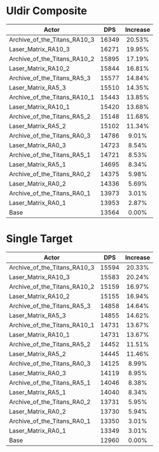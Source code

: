 # Uldir Composite
| Actor | DPS | Increase |
|---|:---:|:---:|
|Archive_of_the_Titans_RA10_3|16349|20.53%|
|Laser_Matrix_RA10_3|16271|19.95%|
|Archive_of_the_Titans_RA10_2|15895|17.19%|
|Laser_Matrix_RA10_2|15844|16.81%|
|Archive_of_the_Titans_RA5_3|15577|14.84%|
|Laser_Matrix_RA5_3|15510|14.35%|
|Archive_of_the_Titans_RA10_1|15443|13.85%|
|Laser_Matrix_RA10_1|15420|13.68%|
|Archive_of_the_Titans_RA5_2|15148|11.68%|
|Laser_Matrix_RA5_2|15102|11.34%|
|Archive_of_the_Titans_RA0_3|14786|9.01%|
|Laser_Matrix_RA0_3|14723|8.54%|
|Archive_of_the_Titans_RA5_1|14721|8.53%|
|Laser_Matrix_RA5_1|14695|8.34%|
|Archive_of_the_Titans_RA0_2|14375|5.98%|
|Laser_Matrix_RA0_2|14336|5.69%|
|Archive_of_the_Titans_RA0_1|13973|3.01%|
|Laser_Matrix_RA0_1|13953|2.87%|
|Base|13564|0.00%|

# Single Target
| Actor | DPS | Increase |
|---|:---:|:---:|
|Archive_of_the_Titans_RA10_3|15594|20.33%|
|Laser_Matrix_RA10_3|15583|20.24%|
|Archive_of_the_Titans_RA10_2|15159|16.97%|
|Laser_Matrix_RA10_2|15155|16.94%|
|Archive_of_the_Titans_RA5_3|14858|14.64%|
|Laser_Matrix_RA5_3|14855|14.62%|
|Archive_of_the_Titans_RA10_1|14731|13.67%|
|Laser_Matrix_RA10_1|14731|13.67%|
|Archive_of_the_Titans_RA5_2|14452|11.51%|
|Laser_Matrix_RA5_2|14445|11.46%|
|Archive_of_the_Titans_RA0_3|14125|8.99%|
|Laser_Matrix_RA0_3|14119|8.95%|
|Archive_of_the_Titans_RA5_1|14046|8.38%|
|Laser_Matrix_RA5_1|14040|8.34%|
|Archive_of_the_Titans_RA0_2|13731|5.95%|
|Laser_Matrix_RA0_2|13730|5.94%|
|Archive_of_the_Titans_RA0_1|13350|3.01%|
|Laser_Matrix_RA0_1|13349|3.01%|
|Base|12960|0.00%|
